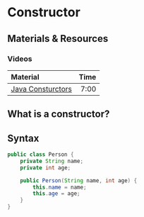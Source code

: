 # Constructor

## Materials & Resources

### Videos

| Material                                                                                              | Time |
|:------------------------------------------------------------------------------------------------------|-----:|
| [Java Consturctors](https://www.youtube.com/watch?v=pgBk8HC7jbU)                                      | 7:00 |


## What is a constructor?

## Syntax

```java
public class Person {
    private String name;
    private int age;

    public Person(String name, int age) {
        this.name = name;
        this.age = age;
    }
}
```
